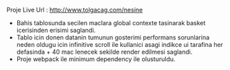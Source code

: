 Proje Live Url : http://www.tolgacag.com/nesine

- Bahis tablosunda secilen maclara global contexte tasinarak basket icerisinden erisimi saglandi.
- Tablo icin donen datanin tumunun gosterimi performans sorunlarina neden oldugu icin infinitive scroll ile kullanici asagi 
  indikce ui tarafina her defasinda + 40 mac lenecek sekilde render edilmesi saglandi.
- Proje webpack ile minimum dependency ile olusturuldu.
